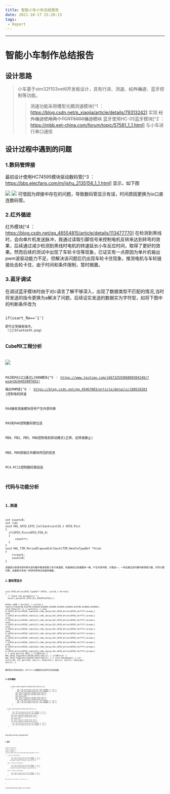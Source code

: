 ```yaml
---
title: 智能小车小车总结报告
date: 2021-10-17 15:20:13
tags:
 - Report
---
```


---

<!--more-->

# 智能小车制作总结报告

## 设计思路
>小车基于stm32f103vet6开发板设计，具有行进、测速、~~红外循迹~~、蓝牙控制等功能。
>>测速功能采用槽型光耦测速模块[^1 ：   https://blog.csdn.net/p_xiaojia/article/details/79313242] 实现
>>~~红外循迹使用两个TCRT5000循迹模块~~
>>蓝牙使用HC-05蓝牙模块[^2 ：  https://mbb.eet-china.com/forum/topic/57581_1_1.html] 与小车进行串口通信

<h2>设计过程中遇到的问题</h2>

### 1.数码管焊接

最初设计使用HC74595模块驱动数码管[^3 ：   https://bbs.elecfans.com/m/jishu_2135156_1_1.html] 显示，如下图

 ![](nixie_1.jpg)
 ![](nixie_2.jpg)
可惜因为焊接中存在的问题，导致数码管显示有误，时间原因更换为io口直连数码管。

### 2.红外循迹
红外模块[^4 ：   https://blog.csdn.net/qq_46554815/article/details/113477770] 在检测到黑线时，会向单片机发送脉冲，我通过读取引脚信号来控制电机反转来达到转弯的效果，后续通过减少检测到黑线时电机的转速延长小车反应时间，取得了更好的效果。然而后续的测试中出现了车轮卡住等现象，已证实有一点原因为单片机输出pwm波驱动能力不足，但解决该问题后仍出现车轮卡住现象，推测电机与车轮链接处齿轮卡住，由于时间和条件限制，暂时搁置。

### 3.蓝牙调试
在调试蓝牙模块时由于对c语言了解不够深入，出现了数据类型不匹配的情况,当时将发送的指令更换为a解决了问题，后续证实发送的数据实为字符型，如将下图中的判断条件改为

<code>
if(usart_Re=='1')
<code/>
即可正常接收指令。
 ![](bluetooth.png)

## CubeMX工程分析

![](cubemx.png)

PA2和PA11口通过L298N模块[^5 ：   https://www.toutiao.com/i6673259386808304140/?wid=1634455097691]   
输出PWM波[^6 ：   https://blog.csdn.net/qq_45467083/article/details/108510283 ]控制电机转速

PA4接收测速模块信号产生外部中断

PA5和PA6控制数码管位选

PB0、PB1、PB5、PB6控制电机转动模式(正转、反转或静止)

PB8、PB9获取红外模块传回的信息

PC4-PC11控制数码管段选

## 代码与功能分析

### 1.测速

<code>
int count=0;
int r=0;
void HAL_GPIO_EXTI_Callback(uint16_t GPIO_Pin)
{
  if(GPIO_Pin==GPIO_PIN_4)
  {
	  count++;
  }
}
void HAL_TIM_PeriodElapsedCallback(TIM_HandleTypeDef *htim)
{
	r=count;
	count=0;
}
<code/>
测速部分采用外部中断与定时器中断来获取小车行驶速度，码盘每经过测速模块一格，产生外部中断，计数加一，一秒后通过定时器中断获取计数，并将计数归零，此数即为车轮一秒钟内所转过码盘的格数。

### 2.数码管显示

<code>
void GPIO_Write(GPIO_TypeDef* GPIOx, uint16_t PortVal)
{
  /* Check the parameters */
  assert_param(IS_GPIO_ALL_PERIPH(GPIOx));

  GPIOx->ODR = PortVal;
}
uint16_t table[]={0x0c00,0x0f90,0x0a40,0x0b00,0x0990,0x0920,0x0820,0x0f80,0x0800,0x0900};
void Show(int i)
{
	switch(i)
	{
		case 0:{GPIO_Write(GPIOC,table[0]);HAL_Delay(10);GPIO_Write(GPIOC,0xffff);break;}
		case 1:{GPIO_Write(GPIOC,table[1]);HAL_Delay(10);GPIO_Write(GPIOC,0xffff);break;}
		case 2:{GPIO_Write(GPIOC,table[2]);HAL_Delay(10);GPIO_Write(GPIOC,0xffff);break;}
		case 3:{GPIO_Write(GPIOC,table[3]);HAL_Delay(10);GPIO_Write(GPIOC,0xffff);break;}
		case 4:{GPIO_Write(GPIOC,table[4]);HAL_Delay(10);GPIO_Write(GPIOC,0xffff);break;}
		case 5:{GPIO_Write(GPIOC,table[5]);HAL_Delay(10);GPIO_Write(GPIOC,0xffff);break;}
		case 6:{GPIO_Write(GPIOC,table[6]);HAL_Delay(10);GPIO_Write(GPIOC,0xffff);break;}
		case 7:{GPIO_Write(GPIOC,table[7]);HAL_Delay(10);GPIO_Write(GPIOC,0xffff);break;}
		case 8:{GPIO_Write(GPIOC,table[8]);HAL_Delay(10);GPIO_Write(GPIOC,0xffff);break;}
		case 9:{GPIO_Write(GPIOC,table[9]);HAL_Delay(10);GPIO_Write(GPIOC,0xffff);break;}
    }
}
void wei(int WEI)
{
	if(WEI==1)
	{
		HAL_GPIO_TogglePin(GPIOA,GPIO_PIN_5);
	}
	if(WEI==2)
	{
		HAL_GPIO_TogglePin(GPIOA,GPIO_PIN_6);
	}
}
void ShowSpeed()
{
	int shi=r/10;
	int ge=r%10;
	wei(1);
	Show(shi);
	wei(1);
	wei(2);
	Show(ge);
	wei(2);	
}
<code/>

数码管显示采用动态显示，GPIO_Write函数借用之前某学长完成的函数。

### 3.红外循迹

<code>
	  if(HAL_GPIO_ReadPin(GPIOB,GPIO_PIN_8)==1)
		{
			__HAL_TIM_SetCompare(&htim2,TIM_CHANNEL_4, 15-1);
			__HAL_TIM_SetCompare(&htim1,TIM_CHANNEL_4, 15-1);
			HAL_GPIO_TogglePin(GPIOB,GPIO_PIN_0);
			HAL_GPIO_TogglePin(GPIOB,GPIO_PIN_1);
			HAL_Delay(50);
			HAL_GPIO_TogglePin(GPIOB,GPIO_PIN_0);
			HAL_GPIO_TogglePin(GPIOB,GPIO_PIN_1);
			__HAL_TIM_SetCompare(&htim2,TIM_CHANNEL_4, 30-1);
			__HAL_TIM_SetCompare(&htim1,TIM_CHANNEL_4, 30-1);
		}

	  if(HAL_GPIO_ReadPin(GPIOB,GPIO_PIN_9)==1)
		{
			__HAL_TIM_SetCompare(&htim2,TIM_CHANNEL_4, 15-1);
			__HAL_TIM_SetCompare(&htim1,TIM_CHANNEL_4, 15-1);
			HAL_GPIO_TogglePin(GPIOB,GPIO_PIN_5);
			HAL_GPIO_TogglePin(GPIOB,GPIO_PIN_6);
			HAL_Delay(50);
			HAL_GPIO_TogglePin(GPIOB,GPIO_PIN_5);
			HAL_GPIO_TogglePin(GPIOB,GPIO_PIN_6);
			__HAL_TIM_SetCompare(&htim2,TIM_CHANNEL_4, 30-1);
			__HAL_TIM_SetCompare(&htim1,TIM_CHANNEL_4, 30-1);
		}
<code/>

读取引脚电平状态判断小车是否越线并转弯


### 4.蓝牙

<code>
uint8_t usart1_Re;
uint8_t data1='a';
uint8_t data2='b';
uint8_t data3='c';
void HAL_UART_RxCpltCallback(UART_HandleTypeDef *huart) 
{
	if(usart1_Re==data1)
	{
		__HAL_TIM_SetCompare(&htim2,TIM_CHANNEL_4, 23-1);
	    __HAL_TIM_SetCompare(&htim1,TIM_CHANNEL_4, 41-1);
		HAL_UART_Transmit_IT(&huart1,&usart1_Re,1);
	}
	else if(usart1_Re==data2)
	{
		__HAL_TIM_SetCompare(&htim2,TIM_CHANNEL_4, 41-1);
	    __HAL_TIM_SetCompare(&htim1,TIM_CHANNEL_4, 23-1);
	    HAL_UART_Transmit_IT(&huart1,&usart1_Re,1);
	}
	else if(usart1_Re==data3)
	{
		__HAL_TIM_SetCompare(&htim2,TIM_CHANNEL_4, 30-1);
	    __HAL_TIM_SetCompare(&htim1,TIM_CHANNEL_4, 30-1);
	}

	HAL_UART_Receive_IT(&huart1, &usart1_Re, 1);
}
<code/>

串口通过蓝牙模块接收到消息后的处理函数，控制小车转弯或直行。